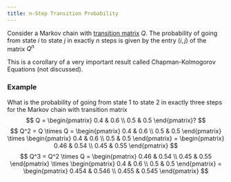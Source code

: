 ```yaml
---
title: n-Step Transition Probability
---
```

Consider a Markov chain with [transition matrix](/prob-cs/transition-matrix) $Q$. The probability of going from state $i$ to state $j$ in exactly $n$ steps is given by the entry $(i,j)$ of the matrix $Q^n$

This is a corollary of a very important result called Chapman-Kolmogorov Equations (not discussed).

### Example
What is the probability of going from state 1 to state 2 in exactly three steps for the Markov chain with transition matrix
$$
Q = \begin{pmatrix} 0.4 & 0.6 \\ 0.5 & 0.5 \end{pmatrix}?
$$
$$
Q^2 = Q \times Q = \begin{pmatrix} 0.4 & 0.6 \\ 0.5 & 0.5 \end{pmatrix} \times \begin{pmatrix} 0.4 & 0.6 \\ 0.5 & 0.5 \end{pmatrix} = \begin{pmatrix} 0.46 & 0.54 \\ 0.45 & 0.55 \end{pmatrix}
$$
$$
Q^3 = Q^2 \times Q = \begin{pmatrix} 0.46 & 0.54 \\ 0.45 & 0.55 \end{pmatrix} \times \begin{pmatrix} 0.4 & 0.6 \\ 0.5 & 0.5 \end{pmatrix} = \begin{pmatrix} 0.454 & 0.546 \\ 0.455 & 0.545 \end{pmatrix}
$$
